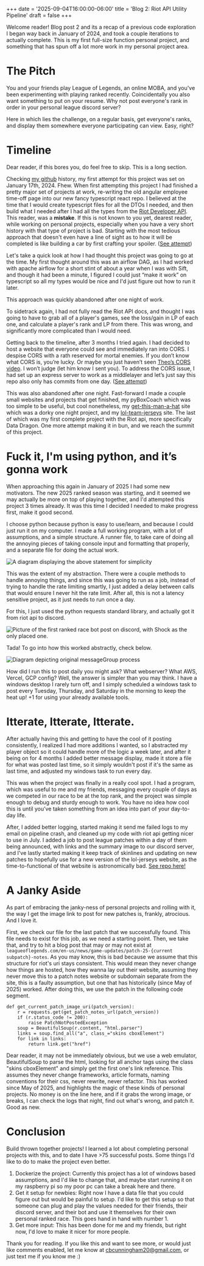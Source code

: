 +++
date = '2025-09-04T16:00:00-06:00'
title = 'Blog 2: Riot API Utility Pipeline'
draft = false
+++

Welcome reader! Blog post 2 and its a recap of a previous code exploration I began way back in January of 2024, and took a couple iterations to actually complete. This is my first full-size function personal project, and something that has spun off a lot more work in my personal project area.

# The Pitch
You and your friends play League of Legends, an online MOBA,  and you've been experimenting with playing ranked recently. Coincidentally you also want something to put on your resume. Why not post everyone's rank in order in your personal league discord server? 

Here in which lies the challenge, on a regular basis, get everyone's ranks, and display them somewhere everyone participating can view. Easy, right?

# Timeline
Dear reader, if this bores you, do feel free to skip. This is a long section.

Checking [my github](www.github.com/ThreeHoolagins) history, my first attempt for this project was set on January 17th, 2024. Fhew. When first attempting this project I had finished a pretty major set of projects at work, re-writing the old angular employee time-off page into our new fancy typescript react repo. I believed at the time that I would create typescript files for all the DTOs I needed, and then build what I needed after I had all the types from the [Riot Developer API](developer.riotgames.com). This reader, was a **mistake**. If this is not known to you yet, dearest reader, while working on personal projects, especially when you have a very short history with that type of project is bad. Starting with the most tedious approach that doesn't even have a line of sight as to how it will be completed is like building a car by first crafting your spoiler. ([See attempt](https://github.com/ThreeHoolagins/rankedRaceBot))

Let's take a quick look at how I had thought this project was going to go at the time. My first thought around this was an airflow DAG, as I had worked with apache airflow for a short stint of about a year when I was with Sift, and though it had been a minute, I figured I could just “make it work” on typescript so all my types would  be nice and I'd just figure out how to run it later. 

This approach was quickly abandoned after one night of work.

To sidetrack again, I had not fully read the Riot API docs, and thought I was going to have to grab all of a player's games, see the loss/gain in LP of each one, and calculate a player's rank and LP from there. This was wrong, and significantly more complicated than I would need.

Getting back to the timeline, after 3 months I tried again. I had decided to host a website that everyone could see and immediately ran into CORS. I despise CORS with a rath reserved for mortal enemies. If you don’t know what CORS is, you’re lucky. Or maybe you just haven’t seen [Theo’s CORS video](https://youtu.be/Hifll_y8-HE?si=z9hu37iBy4VHOvy_). I won’t judge (let him know I sent you). To address the CORS issue, I had set up an express server to work as a middlelayer and let’s just say this repo also only has commits from one day. ([See attempt](https://github.com/ThreeHoolagins/lolRankedRaceServer))

This was also abandoned after one night. Fast-forward I made a couple small websites and projects that get finished, my pyBoxCoach which was too simple to be useful, but cool nonetheless, my [get-this-man-a-hat](https://threehoolagins.github.io/get-this-man-a-hat) site which was a dorky one night project, and my [lol-team-jerseys](https://threehoolagins.github.io/lol-team-jerseys/) site. The last of which was my first complete project with the Riot api, more specifically Data Dragon. One more attempt making it in bun, and we reach the summit of this project.

# Fuck it, I'm using python, and it’s gonna work

When approaching this again in January of 2025 I had some new motivators. The new 2025 ranked season was starting, and it seemed we may actually be more on top of playing together, and I'd attempted this project 3 times already. It was this time I decided I needed to make progress first, make it good second.

I choose python because python is easy to use/learn, and because I could just run it on my computer. I made a full working program, with a lot of assumptions, and a simple structure. A runner file, to take care of doing all the annoying pieces of taking console input and formatting that properly, and a separate file for doing the actual work. 

![A diagram displaying the above statement for simplicity](../runnerDiagram.png)

This was the extent of my abstraction. There were a couple methods to handle annoying things, and since this was going to run as a job, instead of trying to handle the rate limiting smartly, I just added a delay between calls that would ensure I never hit the rate limit. After all, this is not a latency sensitive project, as it just needs to run once a day.

For this, I just used the python requests standard library, and actually got it from riot api to discord.

![Picture of the first ranked race bot post on discord, with Shock as the only placed one.](../rankedRaceBotFirstPost.PNG)

Tada! To go into how this worked abstractly, check below.

![Diagram depicting original messageGroup process](../rankedMessageDiagram.PNG)

How did I run this to post daily you might ask? What webserver? What AWS, Vercel, GCP config? Well, the answer is simpler than you may think. I have a windows desktop I rarely turn off, and I simply scheduled a windows task to post every Tuesday, Thursday, and Saturday in the morning to keep the heat up! +1 for using your already available tools.

# Itterate, Itterate, Itterate.

After actually having this and getting to have the cool of it posting consistently, I realized I had more additions I wanted, so I abstracted my player object so it could handle more of the logic a week later, and after it being on for 4 months I added better message display, made it store a file for what was posted last time, so it simply wouldn't post if it's the same as last time, and adjusted my windows task to run every day.

This was when the project was finally in a really cool spot. I had a program, which was useful to me and my friends, messaging every couple of days as we competed in our race to be at the top rank, and the project was simple enough to debug and sturdy enough to work. You have no idea how cool this is until you’ve taken something from an idea into part of your day-to-day life. 

After, I added better logging, started making it send me failed logs to my email on pipeline crash, and cleaned up my code with riot api getting nicer to use in July. I added a job to post league patches within a day of them being announced, with links and the summary image to our discord server, and I've lastly started making it keep track of skinlines and updating on new patches to hopefully use for a new version of the lol-jerseys website, as the time-to-functional of that website is astronomically bad. [See repo here!](https://github.com/ThreeHoolagins/weekly-ranked-lol-shoutout)

# A Janky Aside

As part of embracing the janky-ness of personal projects and rolling with it, the way I get the image link to post for new patches is, frankly, atrocious. And I love it.

First, we check our file for the last patch that we successfully found. This file needs to exist for this job, as we need a starting point. Then, we take that, and try to hit a blog post that may or may not exist at `leagueoflegends.com/en-us/news/game-updates/patch-25-{current subpatch}-notes`. As you may know, this is bad because we assume that this structure for riot's uri stays consistent. This would mean they never change how things are hosted, how they wanna lay out their website, assuming they never move this to a patch notes website or subdomain separate from the site, this is a faulty assumption, but one that has historically (since May of 2025) worked. After doing this, we use the patch in the following code segment.

```
def get_current_patch_image_uri(patch_version):
    r = requests.get(get_patch_notes_url(patch_version))
    if (r.status_code != 200):
        raise PatchNotPostedException
    soup = BeautifulSoup(r.content, "html.parser")
    links = soup.find_all("a", class_="skins cboxElement")
    for link in links:
        return link.get("href")
```

Dear reader, it may not be immediately obvious, but we use a web emulator, BeautifulSoup to parse the html, looking for all anchor tags using the class "skins cboxElement" and simply get the first one's link reference. This assumes they never change frameworks, article formats, naming conventions for their css, never rewrite, never refactor. This has worked since May of 2025, and highlights the magic of these kinds of personal projects. No money is on the line here, and if it grabs the wrong image, or breaks, I can check the logs that night, find out what's wrong, and patch it. Good as new.

# Conclusion

Build thrown together projects! I learned a lot about completing personal projects with this, and to date I have >75 successful posts. Some things I'd like to do to make the project even better.

1. Dockerize the project:
Currently this project has a lot of windows based assumptions, and I'd like to change that, and maybe start running it on my raspberry pi so my poor pc can take a break here and there.
2. Get it setup for newbies:
Right now I have a data file that you could figure out but would be painful to setup. I'd like to get this setup so that someone can plug and play the values needed for their friends, their discord server, and their bot and use it themselves for their own personal ranked race. This goes hand in hand with number 1.
3. Get more input:
This has been done for me and my friends, but right now, I'd love to make it nicer for more people.

Thank you for reading. If you like this and want to see more, or would just like comments enabled, let me know at cbcunningham20@gmail.com, or just text me if you know me :)

